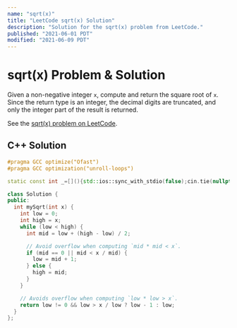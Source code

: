 ```yaml
---
name: "sqrt(x)"
title: "LeetCode sqrt(x) Solution"
description: "Solution for the sqrt(x) problem from LeetCode."
published: "2021-06-01 PDT"
modified: "2021-06-09 PDT"
---
```


# sqrt(x) Problem & Solution

Given a non-negative integer `x`, compute and return the square root of `x`.
Since the return type is an integer, the decimal digits are truncated, and only the integer part of the result is returned.

See the [sqrt(x) problem on LeetCode](https://leetcode.com/problems/sqrtx).

## C++ Solution

```cpp
#pragma GCC optimize("Ofast")
#pragma GCC optimization("unroll-loops")

static const int _=[](){std::ios::sync_with_stdio(false);cin.tie(nullptr);cout.tie(nullptr);return 0;}();

class Solution {
public:
  int mySqrt(int x) {
    int low = 0;
    int high = x;
    while (low < high) {
      int mid = low + (high - low) / 2;

      // Avoid overflow when computing `mid * mid < x`.
      if (mid == 0 || mid < x / mid) {
        low = mid + 1;
      } else {
        high = mid;
      }
    }

    // Avoids overflow when computing `low * low > x`.
    return low != 0 && low > x / low ? low - 1 : low;
  }
};
```
